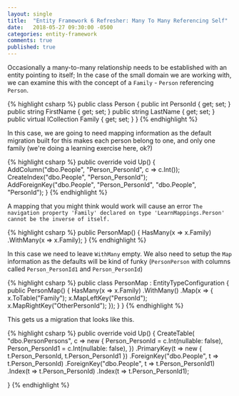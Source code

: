 ```yaml
---
layout: single
title:  "Entity Framework 6 Refresher: Many To Many Referencing Self"
date:   2018-05-27 09:30:00 -0500
categories: entity-framework
comments: true
published: true
---
```


Occasionally a many-to-many relationship needs to be established with an entity pointing to itself;  In the case of the small domain we are working with, we can examine this with the concept of a `Family` - `Person` referencing `Person`.   

{% highlight csharp %}
public class Person
{
    public int PersonId { get; set; }
    public string FirstName { get; set; }
    public string LastName { get; set; }
    public virtual ICollection<Person> Family { get; set; }
}
{% endhighlight %}

In this case, we are going to need mapping information as the default migration built for this makes each person belong to one, and only one family (we're doing a learning exercise here, ok?)

{% highlight csharp %}
public override void Up()
{
    AddColumn("dbo.People", "Person_PersonId", c => c.Int());
    CreateIndex("dbo.People", "Person_PersonId");
    AddForeignKey("dbo.People", "Person_PersonId", "dbo.People", "PersonId");
}
{% endhighlight %}

A mapping that you might think would work will cause an error `The navigation property 'Family' declared on type 'LearnMappings.Person' cannot be the inverse of itself.`

{% highlight csharp %}
public PersonMap()
{
    HasMany(x => x.Family)
        .WithMany(x => x.Family);
}
{% endhighlight %}

In this case we need to leave `WithMany` empty.  We also need to setup the `Map` information as the defaults will be kind of funky (`PersonPerson` with columns called `Person_PersonId1` and `Person_PersonId`)

{% highlight csharp %}
public class PersonMap : EntityTypeConfiguration<Person>
{
    public PersonMap()
    {
        HasMany(x => x.Family)
            .WithMany()
            .Map(x =>
            {
                x.ToTable("Family");
                x.MapLeftKey("PersonId");
                x.MapRightKey("OtherPersonId");
            });
    }
}
{% endhighlight %}

This gets us a migration that looks like this.

{% highlight csharp %}
public override void Up()
{
    CreateTable(
        "dbo.PersonPersons",
        c => new
            {
                Person_PersonId = c.Int(nullable: false),
                Person_PersonId1 = c.Int(nullable: false),
            })
        .PrimaryKey(t => new { t.Person_PersonId, t.Person_PersonId1 })
        .ForeignKey("dbo.People", t => t.Person_PersonId)
        .ForeignKey("dbo.People", t => t.Person_PersonId1)
        .Index(t => t.Person_PersonId)
        .Index(t => t.Person_PersonId1);
    
}
{% endhighlight %}
